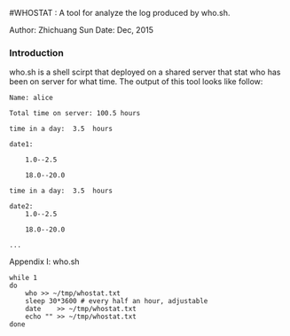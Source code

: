 #WHOSTAT : A tool for analyze the log produced by who.sh.

Author: Zhichuang Sun
Date: Dec, 2015

### Introduction

who.sh is a shell scirpt that deployed on a shared server that stat who has been on server for what time.
The output of this tool looks like follow:

```
Name: alice

Total time on server: 100.5 hours

time in a day:  3.5  hours

date1:

	1.0--2.5

	18.0--20.0

time in a day:  3.5  hours

date2:
	1.0--2.5

	18.0--20.0

...
```
Appendix I: who.sh

```shellscript
while 1
do
	who	>> ~/tmp/whostat.txt
	sleep 30*3600 # every half an hour, adjustable
	date	>> ~/tmp/whostat.txt
	echo "" >> ~/tmp/whostat.txt
done
```
